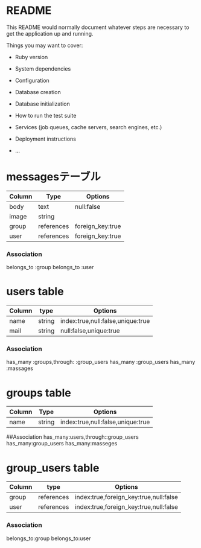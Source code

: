 # README

This README would normally document whatever steps are necessary to get the
application up and running.

Things you may want to cover:

* Ruby version

* System dependencies

* Configuration

* Database creation

* Database initialization

* How to run the test suite

* Services (job queues, cache servers, search engines, etc.)

* Deployment instructions

* ...
# messagesテーブル
|Column|Type|Options|
|------|----|-------|
| body |text|null:false|
|image |string| 
|group|references|foreign_key:true|
|user|references|foreign_key:true|
### Association
belongs_to :group
belongs_to :user

# users table
|Column|type|Options|
|------|----|-------|
|name|string|index:true,null:false,unique:true|
|mail|string|null:false,unique:true|
### Association
has_many :groups,through: :group_users
has_many :group_users
has_many :massages

# groups table
|Column|Type|Options|
|------|----|-------|
|name|string|index:true,null:false,unique:true|
##Association
has_many:users,through::group_users
has_many:group_users
has_many:masseges

# group_users table
|Column|type|Options|
|------|----|-------|
|group|references|index:true,foreign_key:true,null:false|
|user|references|index:true,foreign_key:true,null:false|
### Association
belongs_to:group
belongs_to:user
